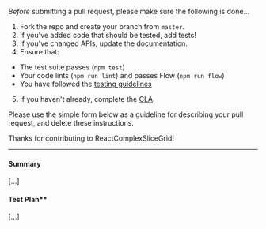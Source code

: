 *Before* submitting a pull request, please make sure the following is done...

1. Fork the repo and create your branch from `master`.
2. If you've added code that should be tested, add tests!
3. If you've changed APIs, update the documentation.
4. Ensure that:
  * The test suite passes (`npm test`)
  * Your code lints (`npm run lint`) and passes Flow (`npm run flow`)
  * You have followed the [testing guidelines]()
5. If you haven't already, complete the [CLA]().

Please use the simple form below as a guideline for describing your pull request, and delete these instructions.

Thanks for contributing to ReactComplexSliceGrid!

---

#### Summary

[...]

#### Test Plan**

[...]

